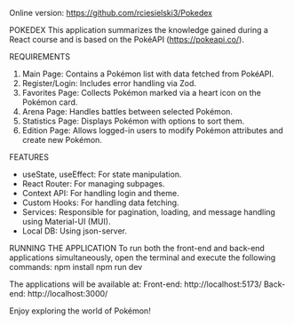 Online version: https://github.com/rciesielski3/Pokedex

POKEDEX
This application summarizes the knowledge gained during a React course and is based on the PokéAPI (https://pokeapi.co/).

REQUIREMENTS

1. Main Page: Contains a Pokémon list with data fetched from PokéAPI.
2. Register/Login: Includes error handling via Zod.
3. Favorites Page: Collects Pokémon marked via a heart icon on the Pokémon card.
4. Arena Page: Handles battles between selected Pokémon.
5. Statistics Page: Displays Pokémon with options to sort them.
6. Edition Page: Allows logged-in users to modify Pokémon attributes and create new Pokémon.

FEATURES

- useState, useEffect: For state manipulation.
- React Router: For managing subpages.
- Context API: For handling login and theme.
- Custom Hooks: For handling data fetching.
- Services: Responsible for pagination, loading, and message handling using Material-UI (MUI).
- Local DB: Using json-server.

RUNNING THE APPLICATION
To run both the front-end and back-end applications simultaneously, open the terminal and execute the following commands:
npm install
npm run dev

The applications will be available at:
Front-end: http://localhost:5173/
Back-end: http://localhost:3000/

Enjoy exploring the world of Pokémon!
